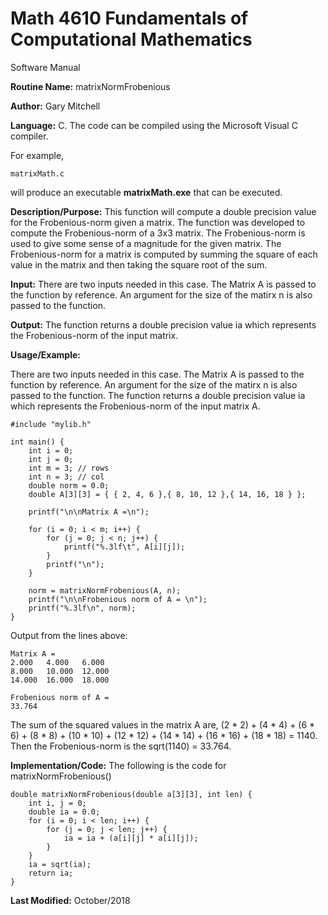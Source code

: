 # Math 4610 Fundamentals of Computational Mathematics
Software Manual

**Routine Name:**           matrixNormFrobenious

**Author:** Gary Mitchell

**Language:** C. The code can be compiled using the Microsoft Visual C compiler.

For example,

    matrixMath.c

will produce an executable **matrixMath.exe** that can be executed.

**Description/Purpose:** This function will compute a double precision value for the Frobenious-norm given a matrix. The function was developed to compute the Frobenious-norm of a 3x3 matrix. The Frobenious-norm is used to give some sense of a magnitude for the given matrix. The Frobenious-norm for a matrix is computed by summing the square of each value in the matrix and then taking the square root of the sum.

**Input:** There are two inputs needed in this case. The Matrix A is passed to the function by reference. An argument for the size of the matirx n is also passed to the function.

**Output:** The function returns a double precision value ia which represents the Frobenious-norm of the input matrix.

**Usage/Example:**

There are two inputs needed in this case. The Matrix A is passed to the function by reference. An argument for the size of the matirx n is also passed to the function. The function returns a double precision value ia which represents the Frobenious-norm of the input matrix A.

    #include "mylib.h"
    
    int main() {
        int i = 0;
        int j = 0;
        int m = 3; // rows
        int n = 3; // col
        double norm = 0.0;
        double A[3][3] = { { 2, 4, 6 },{ 8, 10, 12 },{ 14, 16, 18 } };
    
        printf("\n\nMatrix A =\n");
    
        for (i = 0; i < m; i++) {
            for (j = 0; j < n; j++) {
                printf("%.3lf\t", A[i][j]);
            }
            printf("\n");
        }
    
        norm = matrixNormFrobenious(A, n);
        printf("\n\nFrobenious norm of A = \n");
        printf("%.3lf\n", norm);
    }

Output from the lines above:

    Matrix A =
    2.000   4.000   6.000
    8.000   10.000  12.000
    14.000  16.000  18.000
    
    Frobenious norm of A =
    33.764

The sum of the squared values in the matrix A are,
(2 * 2) + (4 * 4) + (6 * 6) + (8 * 8) + (10 * 10) + (12 * 12) + (14 * 14) + (16 * 16) + (18 * 18) = 1140.
Then the Frobenious-norm is the sqrt(1140) = 33.764.

**Implementation/Code:** The following is the code for matrixNormFrobenious()

    double matrixNormFrobenious(double a[3][3], int len) {
        int i, j = 0;
        double ia = 0.0;
        for (i = 0; i < len; i++) {
            for (j = 0; j < len; j++) {
                ia = ia + (a[i][j] * a[i][j]);
            }
        }
        ia = sqrt(ia);
        return ia;
    }

**Last Modified:** October/2018
